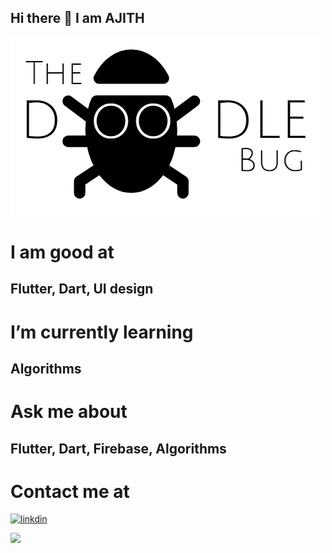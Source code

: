 ## Hi there 👋 I am AJITH 
![](https://github.com/ajith-m-doodlebug/breaking_technology/blob/master/images/doodlebug.png)
# I am good at
## Flutter, Dart, UI design 
# I’m currently learning 
## Algorithms 
# Ask me about 
## Flutter, Dart, Firebase, Algorithms  
# Contact me at
[![linkdin](https://user-images.githubusercontent.com/58944893/96246822-cfd95480-0fc6-11eb-9308-24dfad42b419.png)](https://www.linkedin.com/in/ajith-m-doodlebug)



<img src="https://github-readme-stats.vercel.app/api?username=ajith-m-doodlebug&theme=graywhite&show_icons=true">

